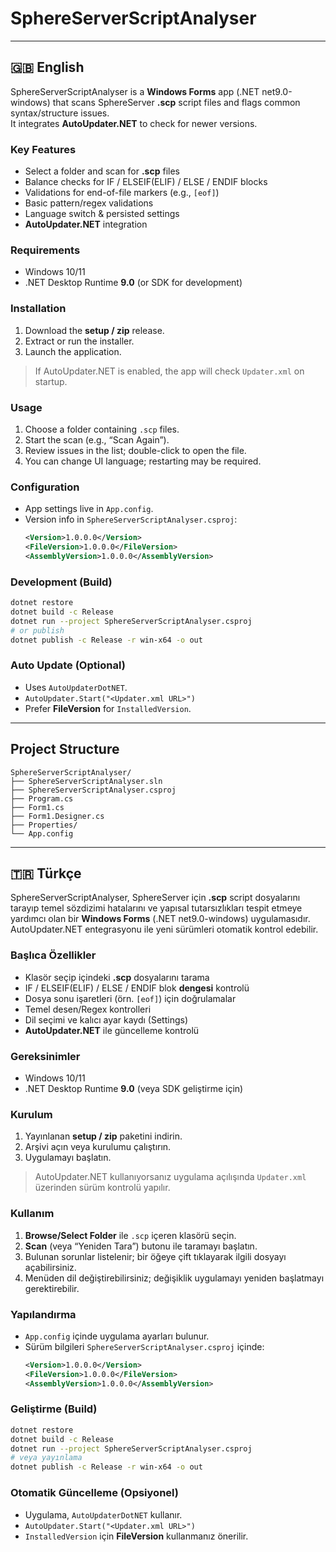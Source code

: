 # SphereServerScriptAnalyser

---

## 🇬🇧 English

SphereServerScriptAnalyser is a **Windows Forms** app (.NET net9.0-windows) that scans SphereServer **.scp** script files and flags common syntax/structure issues.  
It integrates **AutoUpdater.NET** to check for newer versions.

### Key Features
- Select a folder and scan for **.scp** files
- Balance checks for IF / ELSEIF(ELIF) / ELSE / ENDIF blocks
- Validations for end-of-file markers (e.g., `[eof]`)
- Basic pattern/regex validations
- Language switch & persisted settings
- **AutoUpdater.NET** integration

### Requirements
- Windows 10/11
- .NET Desktop Runtime **9.0** (or SDK for development)

### Installation
1. Download the **setup / zip** release.
2. Extract or run the installer.
3. Launch the application.

> If AutoUpdater.NET is enabled, the app will check `Updater.xml` on startup.

### Usage
1. Choose a folder containing `.scp` files.  
2. Start the scan (e.g., “Scan Again”).  
3. Review issues in the list; double-click to open the file.  
4. You can change UI language; restarting may be required.

### Configuration
- App settings live in `App.config`.
- Version info in `SphereServerScriptAnalyser.csproj`:
  ```xml
  <Version>1.0.0.0</Version>
  <FileVersion>1.0.0.0</FileVersion>
  <AssemblyVersion>1.0.0.0</AssemblyVersion>
  ```

### Development (Build)
```bash
dotnet restore
dotnet build -c Release
dotnet run --project SphereServerScriptAnalyser.csproj
# or publish
dotnet publish -c Release -r win-x64 -o out
```

### Auto Update (Optional)
- Uses `AutoUpdaterDotNET`.
- `AutoUpdater.Start("<Updater.xml URL>")`
- Prefer **FileVersion** for `InstalledVersion`.

---

## Project Structure
```
SphereServerScriptAnalyser/
├── SphereServerScriptAnalyser.sln
├── SphereServerScriptAnalyser.csproj
├── Program.cs
├── Form1.cs
├── Form1.Designer.cs
├── Properties/
└── App.config
```

---

## 🇹🇷 Türkçe

SphereServerScriptAnalyser, SphereServer için **.scp** script dosyalarını tarayıp temel sözdizimi hatalarını ve yapısal tutarsızlıkları tespit etmeye yardımcı olan bir **Windows Forms** (.NET net9.0-windows) uygulamasıdır.  
AutoUpdater.NET entegrasyonu ile yeni sürümleri otomatik kontrol edebilir.

### Başlıca Özellikler
- Klasör seçip içindeki **.scp** dosyalarını tarama
- IF / ELSEIF(ELIF) / ELSE / ENDIF blok **dengesi** kontrolü
- Dosya sonu işaretleri (örn. `[eof]`) için doğrulamalar
- Temel desen/Regex kontrolleri
- Dil seçimi ve kalıcı ayar kaydı (Settings)
- **AutoUpdater.NET** ile güncelleme kontrolü

### Gereksinimler
- Windows 10/11
- .NET Desktop Runtime **9.0** (veya SDK geliştirme için)

### Kurulum
1. Yayınlanan **setup / zip** paketini indirin.
2. Arşivi açın veya kurulumu çalıştırın.
3. Uygulamayı başlatın.

> AutoUpdater.NET kullanıyorsanız uygulama açılışında `Updater.xml` üzerinden sürüm kontrolü yapılır.

### Kullanım
1. **Browse/Select Folder** ile `.scp` içeren klasörü seçin.  
2. **Scan** (veya “Yeniden Tara”) butonu ile taramayı başlatın.  
3. Bulunan sorunlar listelenir; bir öğeye çift tıklayarak ilgili dosyayı açabilirsiniz.  
4. Menüden dil değiştirebilirsiniz; değişiklik uygulamayı yeniden başlatmayı gerektirebilir.

### Yapılandırma
- `App.config` içinde uygulama ayarları bulunur.
- Sürüm bilgileri `SphereServerScriptAnalyser.csproj` içinde:
  ```xml
  <Version>1.0.0.0</Version>
  <FileVersion>1.0.0.0</FileVersion>
  <AssemblyVersion>1.0.0.0</AssemblyVersion>
  ```

### Geliştirme (Build)
```bash
dotnet restore
dotnet build -c Release
dotnet run --project SphereServerScriptAnalyser.csproj
# veya yayınlama
dotnet publish -c Release -r win-x64 -o out
```

### Otomatik Güncelleme (Opsiyonel)
- Uygulama, `AutoUpdaterDotNET` kullanır.
- `AutoUpdater.Start("<Updater.xml URL>")`
- `InstalledVersion` için **FileVersion** kullanmanız önerilir.
